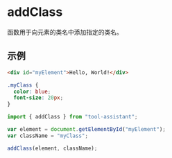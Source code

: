 # addClass

函数用于向元素的类名中添加指定的类名。

## 示例

```html
<div id="myElement">Hello, World!</div>
```

```css
.myClass {
  color: blue;
  font-size: 20px;
}
```

```javascript
import { addClass } from "tool-assistant";

var element = document.getElementById("myElement");
var className = "myClass";

addClass(element, className);
```
